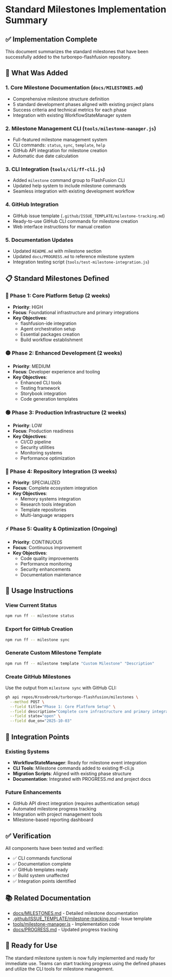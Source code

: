 # Standard Milestones Implementation Summary

## ✅ Implementation Complete

This document summarizes the standard milestones that have been successfully added to the turborepo-flashfusion repository.

## 🎯 What Was Added

### 1. Core Milestone Documentation (`docs/MILESTONES.md`)
- Comprehensive milestone structure definition
- 5 standard development phases aligned with existing project plans
- Success criteria and technical metrics for each phase
- Integration with existing WorkflowStateManager system

### 2. Milestone Management CLI (`tools/milestone-manager.js`)
- Full-featured milestone management system
- CLI commands: `status`, `sync`, `template`, `help`
- GitHub API integration for milestone creation
- Automatic due date calculation

### 3. CLI Integration (`tools/cli/ff-cli.js`)
- Added `milestone` command group to FlashFusion CLI
- Updated help system to include milestone commands
- Seamless integration with existing development workflow

### 4. GitHub Integration
- GitHub issue template (`.github/ISSUE_TEMPLATE/milestone-tracking.md`)
- Ready-to-use GitHub CLI commands for milestone creation
- Web interface instructions for manual creation

### 5. Documentation Updates
- Updated `README.md` with milestone section
- Updated `docs/PROGRESS.md` to reference milestone system
- Integration testing script (`tools/test-milestone-integration.js`)

## 📋 Standard Milestones Defined

### 🔴 Phase 1: Core Platform Setup (2 weeks)
- **Priority**: HIGH
- **Focus**: Foundational infrastructure and primary integrations
- **Key Objectives**: 
  - flashfusion-ide integration
  - Agent orchestration setup
  - Essential packages creation
  - Build workflow establishment

### 🟡 Phase 2: Enhanced Development (2 weeks)
- **Priority**: MEDIUM
- **Focus**: Developer experience and tooling
- **Key Objectives**:
  - Enhanced CLI tools
  - Testing framework
  - Storybook integration
  - Code generation templates

### 🟢 Phase 3: Production Infrastructure (2 weeks)
- **Priority**: LOW
- **Focus**: Production readiness
- **Key Objectives**:
  - CI/CD pipeline
  - Security utilities
  - Monitoring systems
  - Performance optimization

### 🔧 Phase 4: Repository Integration (3 weeks)
- **Priority**: SPECIALIZED
- **Focus**: Complete ecosystem integration
- **Key Objectives**:
  - Memory systems integration
  - Research tools integration
  - Template repositories
  - Multi-language wrappers

### ⚡ Phase 5: Quality & Optimization (Ongoing)
- **Priority**: CONTINUOUS
- **Focus**: Continuous improvement
- **Key Objectives**:
  - Code quality improvements
  - Performance monitoring
  - Security enhancements
  - Documentation maintenance

## 🚀 Usage Instructions

### View Current Status
```bash
npm run ff -- milestone status
```

### Export for GitHub Creation
```bash
npm run ff -- milestone sync
```

### Generate Custom Milestone Template
```bash
npm run ff -- milestone template "Custom Milestone" "Description"
```

### Create GitHub Milestones
Use the output from `milestone sync` with GitHub CLI:
```bash
gh api repos/Krosebrook/turborepo-flashfusion/milestones \
  --method POST \
  --field title="Phase 1: Core Platform Setup" \
  --field description="Complete core infrastructure and primary integrations" \
  --field state="open" \
  --field due_on="2025-10-03"
```

## 🔗 Integration Points

### Existing Systems
- **WorkflowStateManager**: Ready for milestone event integration
- **CLI Tools**: Milestone commands added to existing ff-cli.js
- **Migration Scripts**: Aligned with existing phase structure
- **Documentation**: Integrated with PROGRESS.md and project docs

### Future Enhancements
- GitHub API direct integration (requires authentication setup)
- Automated milestone progress tracking
- Integration with project management tools
- Milestone-based reporting dashboard

## ✅ Verification

All components have been tested and verified:
- ✅ CLI commands functional
- ✅ Documentation complete
- ✅ GitHub templates ready
- ✅ Build system unaffected
- ✅ Integration points identified

## 📚 Related Documentation

- [docs/MILESTONES.md](./MILESTONES.md) - Detailed milestone documentation
- [.github/ISSUE_TEMPLATE/milestone-tracking.md](../.github/ISSUE_TEMPLATE/milestone-tracking.md) - Issue template
- [tools/milestone-manager.js](../tools/milestone-manager.js) - Implementation code
- [docs/PROGRESS.md](./PROGRESS.md) - Updated progress tracking

## 🎉 Ready for Use

The standard milestone system is now fully implemented and ready for immediate use. Teams can start tracking progress using the defined phases and utilize the CLI tools for milestone management.